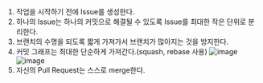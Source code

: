 1. 작업을 시작하기 전에 Issue를 생성한다.
2. 하나의 Issue는 하나의 커밋으로 해결될 수 있도록 Issue를 최대한 작은 단위로 분리한다.
3. 브랜치의 수명을 되도록 짧게 가져가서 브랜치가 많아지는 것을 방지한다.
3. 커밋 그래프는 최대한 단순하게 가져간다.(squash, rebase 사용)
![image](https://user-images.githubusercontent.com/49021557/173770081-a75ea674-4b3b-4059-af26-be659d45998e.png)
![image](https://user-images.githubusercontent.com/49021557/173770094-e8fd5b3e-abe1-41ab-a4c1-90d5d48a085a.png)
4. 자신의 Pull Request는 스스로 merge한다.